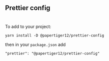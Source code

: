 ## Prettier config

#

To add to your project:

```
yarn install -D @papertiger12/prettier-config
```

then in your `package.json` add

```
"prettier": "@papertiger12/prettier-config"
```
